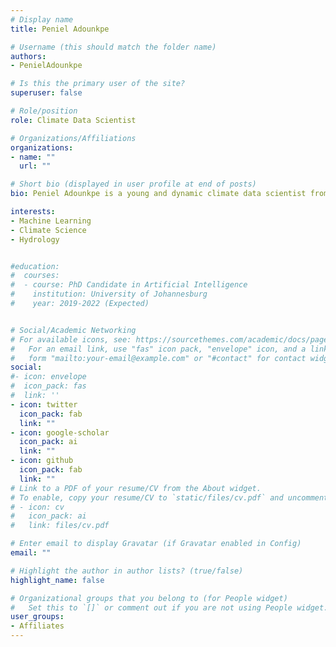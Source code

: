 ```yaml
---
# Display name
title: Peniel Adounkpe

# Username (this should match the folder name)
authors:
- PenielAdounkpe

# Is this the primary user of the site?
superuser: false

# Role/position
role: Climate Data Scientist

# Organizations/Affiliations
organizations:
- name: ""
  url: ""

# Short bio (displayed in user profile at end of posts)
bio: Peniel Adounkpe is a young and dynamic climate data scientist from Cotonou, Benin. He is a recent graduate of the Master Research Program in Informatics for Climate Change from Université Joseph Ki-Zerbo (Ouagadougou, Burkina Faso) partnered with WASCAL (West African Science Service Centre on Climate Change and Adapted Land Use). He is currently an intern at YoUCAN (Youth UNESCO Climate Action Network). Peniel is a hydrologist at root, a cartographer by passion and a climate data scientist by commitment to providing solutions to one of our greatest generational challenges: climate change. His goal is to apply new technologies (GIS and AI) to clearly apprehend and propose adapted solutions to climate and water-related challenge

interests:
- Machine Learning
- Climate Science
- Hydrology


#education:
#  courses:
#  - course: PhD Candidate in Artificial Intelligence
#    institution: University of Johannesburg
#    year: 2019-2022 (Expected)


# Social/Academic Networking
# For available icons, see: https://sourcethemes.com/academic/docs/page-builder/#icons
#   For an email link, use "fas" icon pack, "envelope" icon, and a link in the
#   form "mailto:your-email@example.com" or "#contact" for contact widget.
social:
#- icon: envelope
#  icon_pack: fas
#  link: ''
- icon: twitter
  icon_pack: fab
  link: ""
- icon: google-scholar
  icon_pack: ai
  link: ""
- icon: github
  icon_pack: fab
  link: ""
# Link to a PDF of your resume/CV from the About widget.
# To enable, copy your resume/CV to `static/files/cv.pdf` and uncomment the lines below.
# - icon: cv
#   icon_pack: ai
#   link: files/cv.pdf

# Enter email to display Gravatar (if Gravatar enabled in Config)
email: ""

# Highlight the author in author lists? (true/false)
highlight_name: false

# Organizational groups that you belong to (for People widget)
#   Set this to `[]` or comment out if you are not using People widget.
user_groups:
- Affiliates
---
```

